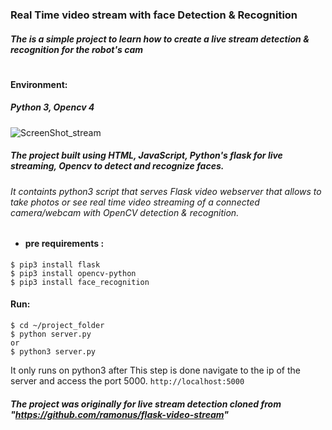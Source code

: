  ### Real Time video stream with face Detection & Recognition 
##### The is a simple project to learn how to create a live stream detection & recognition for the robot's cam 
#
#### Environment:
##### Python 3, Opencv 4
![ScreenShot_stream](https://user-images.githubusercontent.com/49666154/124705190-40acfd80-dec3-11eb-8d7d-ae8f4b83310c.png)
##### The project built using HTML, JavaScript, Python's flask for live streaming, Opencv to detect and recognize faces. 
###### It containts python3 script that serves Flask video webserver that allows to take photos or see real time video streaming of a connected camera/webcam with OpenCV detection & recognition.

- #### pre requirements : 
 ````
 $ pip3 install flask 
 $ pip3 install opencv-python
 $ pip3 install face_recognition 
 ````
#### Run:
````
$ cd ~/project_folder 
$ python server.py 
or
$ python3 server.py 
````
It only runs on python3
after This step is done navigate to the ip of the server and access the port 5000.
`` http://localhost:5000 ``

##### The project was originally for live stream detection cloned from "https://github.com/ramonus/flask-video-stream"
#


